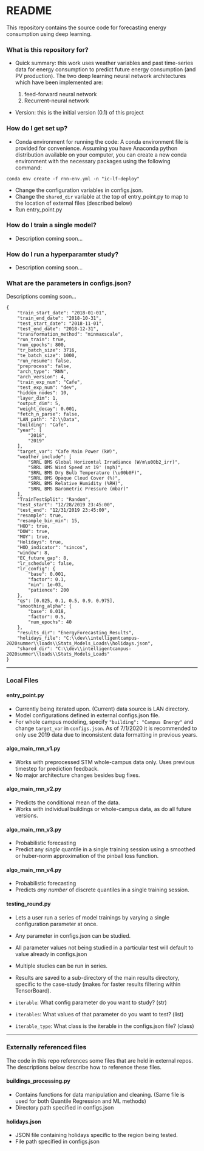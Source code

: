 # README #

This repository contains the source code for forecasting energy consumption using deep learning.

### What is this repository for? ###

* Quick summary: this work uses weather variables and past time-series data for energy consumption to predict future energy consumption (and PV production). The two deep learning neural network architectures which have been implemented are:
  1. feed-forward neural network
  2. Recurrent-neural network
  
* Version: this is the initial version (0.1) of this project


### How do I get set up?

* Conda environment for running the code:
 A conda environment file is provided for convenience. Assuming you have Anaconda python distribution available on your computer, you can create a new conda environment with the necessary packages using the following command:

`conda env create -f rnn-env.yml -n "ic-lf-deploy"`

* Change the configuration variables in configs.json.
* Change the `shared_dir` variable at the top of entry_point.py to map to the location of external files (described below)
* Run entry_point.py

### How do I train a single model?

* Description coming soon...

### How do I run a hyperparamter study? 

* Description coming soon...

### What are the parameters in configs.json?
Descriptions coming soon...

```
{
    "train_start_date": "2018-01-01",
    "train_end_date": "2018-10-31",
    "test_start_date": "2018-11-01",
    "test_end_date": "2018-12-31",
    "transformation_method": "minmaxscale",
    "run_train": true,
    "num_epochs": 800,
    "tr_batch_size": 3716,
    "te_batch_size": 1000,
    "run_resume": false,
    "preprocess": false,
    "arch_type": "RNN",
    "arch_version": 4,
    "train_exp_num": "Cafe",
    "test_exp_num": "dev",
    "hidden_nodes": 10,
    "layer_dim": 1,
    "output_dim": 5,
    "weight_decay": 0.001,
    "fetch_n_parse": false,
    "LAN_path": "Z:\\Data",
    "building": "Cafe",
    "year": [
        "2018",
        "2019"
    ],
    "target_var": "Cafe Main Power (kW)",
    "weather_include": [
        "SRRL BMS Global Horizontal Irradiance (W/m\u00b2_irr)",
        "SRRL BMS Wind Speed at 19' (mph)",
        "SRRL BMS Dry Bulb Temperature (\u00b0F)",
        "SRRL BMS Opaque Cloud Cover (%)",
        "SRRL BMS Relative Humidity (%RH)",
        "SRRL BMS Barometric Pressure (mbar)"
    ],
    "TrainTestSplit": "Random",
    "test_start": "12/28/2019 23:45:00",
    "test_end": "12/31/2019 23:45:00",
    "resample": true,
    "resample_bin_min": 15,
    "HOD": true,
    "DOW": true,
    "MOY": true,
    "Holidays": true,
    "HOD_indicator": "sincos",
    "window": 8,
    "EC_future_gap": 8,
    "lr_schedule": false,
    "lr_config": {
        "base": 0.001,
        "factor": 0.1,
        "min": 1e-03,
        "patience": 200
    },
    "qs": [0.025, 0.1, 0.5, 0.9, 0.975],
    "smoothing_alpha": {
        "base": 0.018,
        "factor": 0.5,
        "num_epochs": 40
    },
    "results_dir": "EnergyForecasting_Results",
    "holidays_file": "C:\\dev\\intelligentcampus-2020summer\\loads\\Stats_Models_Loads\\holidays.json",
    "shared_dir": "C:\\dev\\intelligentcampus-2020summer\\loads\\Stats_Models_Loads"
}
```

---
### Local Files

#### entry_point.py

* Currently being iterated upon. (Current) data source is LAN directory. 
* Model configurations defined in external configs.json file.
* For whole campus modeling, specify `"building": "Campus Energy"` and change `target_var` in `configs.json`. As of 7/1/2020 it is recommended to only use 2019 data due to inconsistent data formatting in previous years. 
 
#### algo_main_rnn_v1.py

* Works with preprocessed STM whole-campus data only. Uses previous timestep for prediction feedback. 
* No major architecture changes besides bug fixes.

#### algo_main_rnn_v2.py

* Predicts the conditional mean of the data.
* Works with individual buildings or whole-campus data, as do all future versions. 

#### algo_main_rnn_v3.py

* Probabilistic forecasting
* Predict any *single* quantile in a single training session using a smoothed or huber-norm approximation of the pinball loss function.

#### algo_main_rnn_v4.py

* Probabilistic forecasting
* Predicts *any number* of discrete quantiles in a single training session. 

#### testing_round.py

* Lets a user run a series of model trainings by varying a single configuration parameter at once. 
* Any parameter in configs.json can be studied.
* All parameter values not being studied in a particular test will default to value already in configs.json
* Multiple studies can be run in series.
* Results are saved to a sub-directory of the main results directory, specific to the case-study (makes for faster results filtering within TensorBoard).

* `iterable`: What config parameter do you want to study? (str) 
* `iterables`: What values of that parameter do you want to test? (list)
* `iterable_type`: What class is the iterable in the configs.json file? (class)

---
### Externally referenced files

The code in this repo references some files that are held in external repos. The descriptions below describe how to reference these files. 

#### buildings_processing.py

* Contains functions for data manipulation and cleaning. (Same file is used for both Quantile Regression and ML methods)
* Directory path specified in configs.json

#### holidays.json

* JSON file containing holidays specific to the region being tested. 
* File path specified in configs.json


